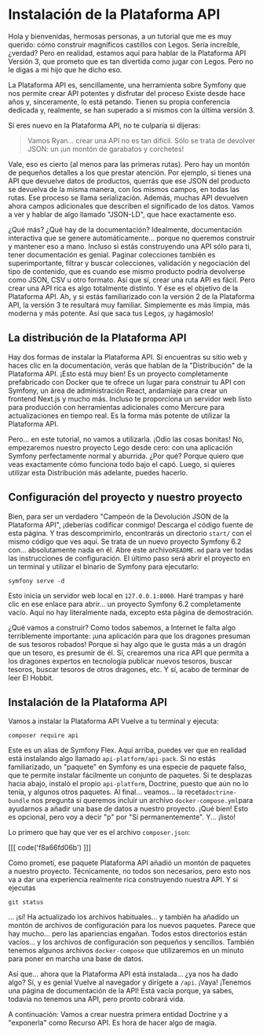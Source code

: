 # Instalación de la Plataforma API

Hola y bienvenidas, hermosas personas, a un tutorial que me es muy querido: cómo construir magníficos castillos con Legos. Sería increíble, ¿verdad? Pero en realidad, estamos aquí para hablar de la Plataforma API Versión 3, que prometo que es tan divertida como jugar con Legos. Pero no le digas a mi hijo que he dicho eso.

La Plataforma API es, sencillamente, una herramienta sobre Symfony que nos permite crear API potentes y disfrutar del proceso Existe desde hace años y, sinceramente, lo está petando. Tienen su propia conferencia dedicada y, realmente, se han superado a sí mismos con la última versión 3.

Si eres nuevo en la Plataforma API, no te culparía si dijeras:

> Vamos Ryan... crear una API no es tan difícil. Sólo se trata de devolver JSON: un
> ¡un montón de garabatos y corchetes!

Vale, eso es cierto (al menos para las primeras rutas). Pero hay un montón de pequeños detalles a los que prestar atención. Por ejemplo, si tienes una API que devuelve datos de productos, querrás que ese JSON del producto se devuelva de la misma manera, con los mismos campos, en todas las rutas. Ese proceso se llama serialización. Además, muchas API devuelven ahora campos adicionales que describen el significado de los datos. Vamos a ver y hablar de algo llamado "JSON-LD", que hace exactamente eso.

¿Qué más? ¿Qué hay de la documentación? Idealmente, documentación interactiva que se genere automáticamente... porque no queremos construir y mantener eso a mano. Incluso si estás construyendo una API sólo para ti, tener documentación es genial. Paginar colecciones también es superimportante, filtrar y buscar colecciones, validación y negociación del tipo de contenido, que es cuando ese mismo producto podría devolverse como JSON, CSV u otro formato. Así que sí, crear una ruta API es fácil. Pero crear una API rica es algo totalmente distinto. Y ése es el objetivo de la Plataforma API. Ah, y si estás familiarizado con la versión 2 de la Plataforma API, la versión 3 te resultará muy familiar. Simplemente es más limpia, más moderna y más potente. Así que saca tus Legos, ¡y hagámoslo!

## La distribución de la Plataforma API

Hay dos formas de instalar la Plataforma API. Si encuentras su sitio web y haces clic en la documentación, verás que hablan de la "Distribución" de la Plataforma API. ¡Esto está muy bien! Es un proyecto completamente prefabricado con Docker que te ofrece un lugar para construir tu API con Symfony, un área de administración React, andamiaje para crear un frontend Next.js y mucho más. Incluso te proporciona un servidor web listo para producción con herramientas adicionales como Mercure para actualizaciones en tiempo real. Es la forma más potente de utilizar la Plataforma API.

Pero... en este tutorial, no vamos a utilizarla. ¡Odio las cosas bonitas! No, empezaremos nuestro proyecto Lego desde cero: con una aplicación Symfony perfectamente normal y aburrida. ¿Por qué? Porque quiero que veas exactamente cómo funciona todo bajo el capó. Luego, si quieres utilizar esta Distribución más adelante, puedes hacerlo.

## Configuración del proyecto y nuestro proyecto

Bien, para ser un verdadero "Campeón de la Devolución JSON de la Plataforma API", ¡deberías codificar conmigo! Descarga el código fuente de esta página. Y tras descomprimirlo, encontrarás un directorio `start/` con el mismo código que ves aquí. Se trata de un nuevo proyecto Symfony 6.2 con... absolutamente nada en él. Abre este archivo`README.md` para ver todas las instrucciones de configuración. El último paso será abrir el proyecto en un terminal y utilizar el binario de Symfony para ejecutarlo:

```terminal
symfony serve -d
```

Esto inicia un servidor web local en `127.0.0.1:8000`. Haré trampas y haré clic en ese enlace para abrir... un proyecto Symfony 6.2 completamente vacío. Aquí no hay literalmente nada, excepto esta página de demostración.

¿Qué vamos a construir? Como todos sabemos, a Internet le falta algo terriblemente importante: ¡una aplicación para que los dragones presuman de sus tesoros robados! Porque si hay algo que le gusta más a un dragón que un tesoro, es presumir de él. Sí, crearemos una rica API que permita a los dragones expertos en tecnología publicar nuevos tesoros, buscar tesoros, buscar tesoros de otros dragones, etc. Y sí, acabo de terminar de leer El Hobbit.

## Instalación de la Plataforma API

Vamos a instalar la Plataforma API Vuelve a tu terminal y ejecuta:

```terminal
composer require api
```

Este es un alias de Symfony Flex. Aquí arriba, puedes ver que en realidad está instalando algo llamado `api-platform/api-pack`. Si no estás familiarizado, un "paquete" en Symfony es una especie de paquete falso, que te permite instalar fácilmente un conjunto de paquetes. Si te desplazas hacia abajo, instaló el propio `api-platform`, Doctrine, puesto que aún no lo tenía, y algunos otros paquetes. Al final... veamos... la receta`doctrine-bundle` nos pregunta si queremos incluir un archivo `docker-compose.yml`para ayudarnos a añadir una base de datos a nuestro proyecto. ¡Qué bien! Esto es opcional, pero voy a decir "p" por "Sí permanentemente". Y... ¡listo!

Lo primero que hay que ver es el archivo `composer.json`:

[[[ code('f8a66fd06b') ]]]

Como prometí, ese paquete Plataforma API añadió un montón de paquetes a nuestro proyecto. 
Técnicamente, no todos son necesarios, pero esto nos va a dar una experiencia realmente rica construyendo nuestra API. Y si ejecutas

```terminal
git status
```

... ¡sí! Ha actualizado los archivos habituales... y también ha añadido un montón de archivos de configuración para los nuevos paquetes. Parece que hay mucho... pero las apariencias engañan. Todos estos directorios están vacíos... y los archivos de configuración son pequeños y sencillos. También tenemos algunos archivos `docker-compose` que utilizaremos en un minuto para poner en marcha una base de datos.

Así que... ahora que la Plataforma API está instalada... ¿ya nos ha dado algo? Sí, y es genial Vuelve al navegador y dirígete a `/api`. ¡Vaya! ¡Tenemos una página de documentación de la API! Está vacía porque, ya sabes, todavía no tenemos una API, pero pronto cobrará vida.

A continuación: Vamos a crear nuestra primera entidad Doctrine y a "exponerla" como Recurso API. Es hora de hacer algo de magia.
